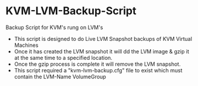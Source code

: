 # KVM-LVM-Backup-Script
Backup Script for KVM's rung on LVM's

* This script is designed to do Live LVM Snapshot backups of KVM Virtual Machines
* Once it has created the LVM snapshot it will dd the LVM image & gzip it at the same time to a specified location.
* Once the gzip process is complete it will remove the LVM snapshot.
* This script required a "kvm-lvm-backup.cfg" file to exist which must contain the LVM-Name VolumeGroup
